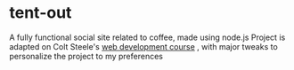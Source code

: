 # tent-out
A fully functional social site related to coffee, made using node.js
Project is adapted on Colt Steele's [web development course](https://www.udemy.com/the-web-developer-bootcamp/learn/v4/overview) , with major tweaks to personalize the project to my preferences
